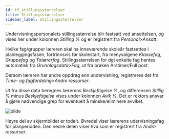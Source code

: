```yaml
---
id: tf_stillingsstorrelser
title: Stillingsstørrelser
sidebar_label: Stillingsstørrelser
---
```

Undervisningspersonalets stillingsstørrelse blir fastsatt ved ansettelsen, og vises her under kolonnen _Stilling %_ og er registrert fra _Personal>Ansatt_.  

Hvilke fag/grupper læreren skal ha inneværende skoleår fastsettes i planleggingsfasen, fortrinnsvis før skolestart, fra menyvalgene _Klassefag_, _Gruppefag_ og _Tolærerfag_. Stillingsstørrelsen for det enkelte fag hentes automatisk fra _Grunnlagsdata>Fag_, ut fra brøken Årstimer/Full post. 

Dersom læreren har andre oppdrag enn undervisning, registreres det fra _Time- og fagfordeling>Andre ressurser_. 

Ut fra disse data beregnes lærerens _Beskjeftigelse %_, og differensen _Stillig %_ minus _Beskjeftigelse_ vises under kolonnen _Avik %_. Det er rektors ansvar å gjøre nødvendige grep for eventuelt å minske/eliminere avviket.

![bilde](https://user-images.githubusercontent.com/80097133/146929621-71ba4ac4-2ccc-419c-9c30-ac52df1a727a.png)

Høyre del av skjermbildet er todelt. Øvredel viser lærerens udervisningsfag for planperioden. Den nedre delen viser hva som er registrert fra _Andre ressurser_.
